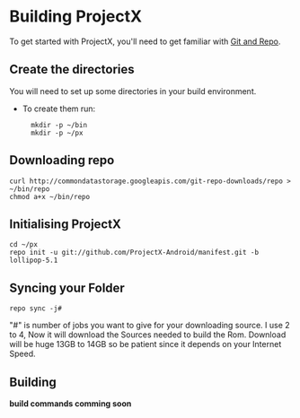 # Building ProjectX

To get started with ProjectX, you'll need to get
familiar with [Git and Repo](http://source.android.com/source/version-control.html).

## Create the directories

You will need to set up some directories in your build environment.

* To create them run:

		mkdir -p ~/bin
		mkdir -p ~/px

## Downloading repo

    curl http://commondatastorage.googleapis.com/git-repo-downloads/repo > ~/bin/repo
    chmod a+x ~/bin/repo

## Initialising ProjectX

    cd ~/px
    repo init -u git://github.com/ProjectX-Android/manifest.git -b lollipop-5.1

## Syncing your Folder

    repo sync -j#
   
"#" is number of jobs you want to give for your downloading source. I use 2 to 4, Now it will download the Sources needed to build the Rom. Download will be huge 13GB to 14GB so be patient since it depends on your Internet Speed.

## Building

**build commands comming soon**

